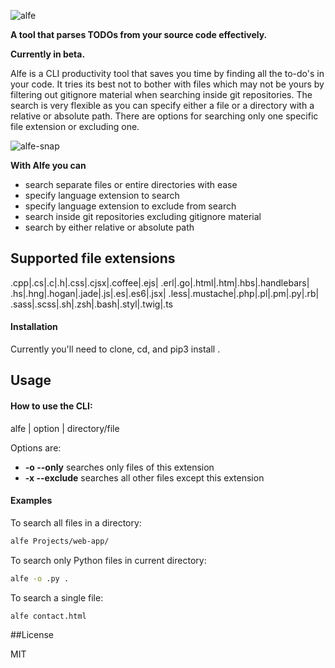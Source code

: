 ![alfe](https://cloud.githubusercontent.com/assets/13040597/12249698/0a2f7d84-b8ca-11e5-8b40-4b6b63ccb086.png)

**A tool that parses TODOs from your source code effectively.**

**Currently in beta.**

Alfe is a CLI productivity tool that saves you time by finding all the to-do's in your code. It tries its best not to bother with files which may not be yours by filtering out gitignore material when searching inside git repositories. The search is very flexible as you can specify either a file or a directory with a relative or absolute path. There are options for searching only one specific file extension or excluding one.

![alfe-snap](https://cloud.githubusercontent.com/assets/13040597/11715950/e3632f46-9f4e-11e5-9027-390a8427f3a3.png)

**With Alfe you can**
* search separate files or entire directories with ease
* specify language extension to search
* specify language extension to exclude from search
* search inside git repositories excluding gitignore material
* search by either relative or absolute path

## Supported file extensions

.cpp|.cs|.c|.h|.css|.cjsx|.coffee|.ejs|
.erl|.go|.html|.htm|.hbs|.handlebars|
.hs|.hng|.hogan|.jade|.js|.es|.es6|.jsx|
.less|.mustache|.php|.pl|.pm|.py|.rb|
.sass|.scss|.sh|.zsh|.bash|.styl|.twig|.ts


#### Installation

Currently you'll need to clone, cd, and pip3 install .

## Usage

#### How to use the CLI:

alfe | option | directory/file


Options are:
* **-o --only** searches only files of this extension
* **-x --exclude** searches all other files except this extension

#### Examples

To search all files in a directory:
```bash
alfe Projects/web-app/
```

To search only Python files in current directory:
```bash
alfe -o .py .
```

To search a single file:
```bash
alfe contact.html
```

##License

MIT
